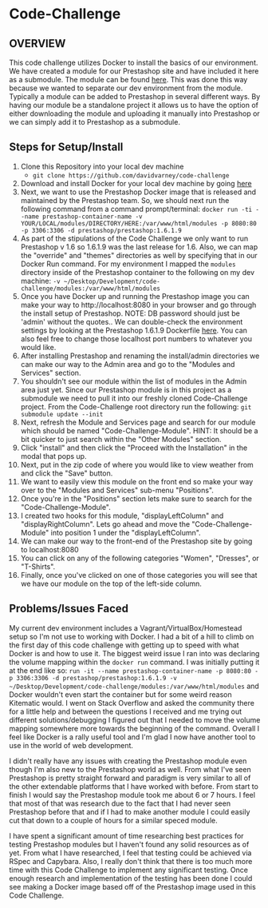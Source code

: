 **Code-Challenge**
================
OVERVIEW
--------------------
This code challenge utilizes Docker to install the basics of our environment. We have created a module for our Prestashop site and have included it here as a submodule. The module can be found [here](https://github.com/davidvarney/code-challenge-module). This was done this way because we wanted to separate our dev environment from the module. Typically a module can be added to Prestashop in several different ways. By having our module be a standalone project it allows us to have the option of either downloading the module and uploading it manually into Prestashop or we can simply add it to Prestashop as a submodule.

Steps for Setup/Install
--------------------------------

 1. Clone this Repository into your local dev machine
	 - `git clone https://github.com/davidvarney/code-challenge`
 2. Download and install Docker for your local dev machine by going [here](https://www.docker.com/products/docker)
 3. Next, we want to use the Prestashop Docker image that is released and maintained by the Prestashop team. So, we should next run the following command from a command prompt/terminal: 
 `docker run -ti --name prestashop-container-name -v YOUR/LOCAL/modules/DIRECTORY/HERE:/var/www/html/modules -p 8080:80 -p 3306:3306 -d prestashop/prestashop:1.6.1.9`
 4. As part of the stipulations of the Code Challenge we only want to run Prestashop v 1.6 so 1.6.1.9 was the last release for 1.6. Also, we can map the "override" and "themes" directories as well by specifying that in our Docker Run command. For my environment I mapped the `modules` directory inside of the Prestashop container to the following on my dev machine: `-v ~/Desktop/Development/code-challenge/modules:/var/www/html/modules`
 5. Once you have Docker up and running the Prestashop image you can make your way to http://localhost:8080 in your browser and go through the install setup of Prestashop. NOTE: DB password should just be 'admin' without the quotes.. We can double-check the environment settings by looking at the Prestashop 1.6.1.9 Dockerfile [here](https://github.com/PrestaShop/docker/blob/master/images/1.6.1.9/Dockerfile). You can also feel free to change those localhost port numbers to whatever you would like.
 6. After installing Prestashop and renaming the install/admin directories we can make our way to the Admin area and go to the "Modules and Services" section.
 7. You shouldn't see our module within the list of modules in the Admin area just yet. Since our Prestashop module is in this project as a submodule we need to pull it into our freshly cloned Code-Challenge project. From the Code-Challenge root directory run the following:
`git submodule update --init`
 8. Next, refresh the Module and Services page  and search for our module which should be named "Code-Challenge-Module". HINT: It should be a bit quicker to just search within the "Other Modules" section.
 9. Click "install" and then click the "Proceed with the Installation" in the modal that pops up.
 10. Next, put in the zip code of where you would like to view weather from and click the "Save" button.
 11. We want to easily view this module on the front end so make your way over to the "Modules and Services" sub-menu "Positions".
 12. Once you're in the "Positions" section lets make sure to search for the "Code-Challenge-Module".
 13. I created two hooks for this module, "displayLeftColumn" and "displayRightColumn". Lets go ahead and move the "Code-Challenge-Module" into position 1 under the "displayLeftColumn".
 14. We can make our way to the front-end of the Prestashop site by going to localhost:8080
 15. You can click on any of the following categories "Women", "Dresses", or "T-Shirts".
 16. Finally, once you've clicked on one of those categories you will see that we have our module on the top of the left-side column.

Problems/Issues Faced
--------------------------------
My current dev environment includes a Vagrant/VirtualBox/Homestead setup so I'm not use to working with Docker. I had a bit of a hill to climb on the first day of this code challenge with getting up to speed with what Docker is and how to use it. The biggest weird issue I ran into was declaring the volume mapping within the `docker run` command. I was initially putting it at the end like so:
`run -it --name prestashop-container-name -p 8080:80 -p 3306:3306 -d prestashop/prestashop:1.6.1.9 -v ~/Desktop/Development/code-challenge/modules:/var/www/html/modules` and Docker wouldn't even start the container but for some weird reason Kitematic would. I went on Stack Overflow and asked the community there for a little help and between the questions I received and me trying out different solutions/debugging I figured out that I needed to move the volume mapping somewhere more towards the beginning of the command. Overall I feel like Docker is a rally useful tool and I'm glad I now have another tool to use in the world of web development.

I didn't really have any issues with creating the Prestashop module even though I'm also new to the Prestashop world as well. From what I've seen Prestashop is pretty straight forward and paradigm is very similar to all of the other extendable platforms that I have worked with before. From start to finish I would say the Prestashop module took me about 6 or 7 hours. I feel that most of that was research due to the fact that I had never seen Prestashop before that and if I had to make another module I could easily cut that down to a couple of hours for a similar speced module.

I have spent a significant amount of time researching best practices for testing Prestashop modules but I haven't found any solid resources as of yet. From what I have researched, I feel that testing could be achieved via RSpec and Capybara. Also, I really don't think that there is too much more time with this Code Challenge to implement any significant testing. Once enough research and implementation of the testing has been done I could see making a Docker image based off of the Prestashop image used in this Code Challenge.

